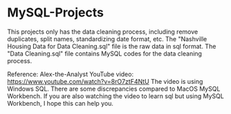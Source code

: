 # MySQL-Projects
This projects only has the data cleaning process, including remove duplicates, split names, standardizing date format, etc.
The "Nashville Housing Data for Data Cleaning.sql" file is the raw data in sql format.
The "Data Cleaning.sql" file contains MySQL codes for the data cleaning process.

Reference: Alex-the-Analyst YouTube video: https://www.youtube.com/watch?v=8rO7ztF4NtU
The video is using Windows SQL. 
There are some discrepancies compared to MacOS MySQL Workbench. 
If you are also watching the video to learn sql but using MySQL Workbench, I hope this can help you.
